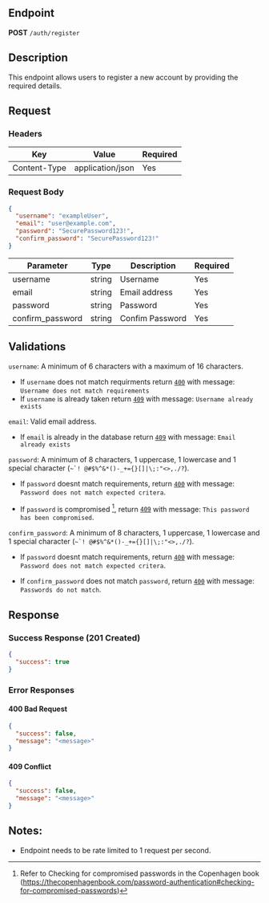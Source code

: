 ## Endpoint

**POST** `/auth/register`

## Description

This endpoint allows users to register a new account by providing the required details.

## Request

### Headers

| Key          | Value            | Required |
| ------------ | ---------------- | -------- |
| Content-Type | application/json | Yes      |

### Request Body

```json
{
  "username": "exampleUser",
  "email": "user@example.com",
  "password": "SecurePassword123!",
  "confirm_password": "SecurePassword123!"
}
```

| Parameter        | Type   | Description     | Required |
| ---------------- | ------ | --------------- | -------- |
| username         | string | Username        | Yes      |
| email            | string | Email address   | Yes      |
| password         | string | Password        | Yes      |
| confirm_password | string | Confim Password | Yes      |

## Validations

`username`: A minimum of 6 characters with a maximum of 16 characters.

- If `username` does not match requirments return [`400`](#400-bad-request) with message: `Username does not match requirements`
- If `username` is already taken return [`409`](#409-conflict) with message: `Username already exists`

`email`: Valid email address.

- If `email` is already in the database return [`409`](#409-conflict) with message: `Email already exists`

[TODO: Verify email is not a disposable email]: #

`password`: A minimum of 8 characters, 1 uppercase, 1 lowercase and 1 special character (`` ~`! @#$%^&*()-_+={}[]|\;:"<>,./? ``).

- If `password` doesnt match requirements, return [`400`](#400-bad-request) with message: `Password does not match expected critera`.

- If `password` is compromised [^password], return [`409`](#409-conflict) with message: `This password has been compromised`.

`confirm_password`: A minimum of 8 characters, 1 uppercase, 1 lowercase and 1 special character (`` ~`! @#$%^&*()-_+={}[]|\;:"<>,./? ``).

- If `password` doesnt match requirements, return [`400`](#400-bad-request) with message: `Password does not match expected critera`.

- If `confirm_password` does not match `password`, return [`400`](#400-bad-request) with message: `Passwords do not match`.

## Response

### Success Response (201 Created)

```json
{
  "success": true
}
```

### Error Responses

#### 400 Bad Request

```json
{
  "success": false,
  "message": "<message>"
}
```

#### 409 Conflict

```json
{
  "success": false,
  "message": "<message>"
}
```

## Notes:

- Endpoint needs to be rate limited to 1 request per second.

[^password]: Refer to Checking for compromised passwords in the Copenhagen book (https://thecopenhagenbook.com/password-authentication#checking-for-compromised-passwords)
